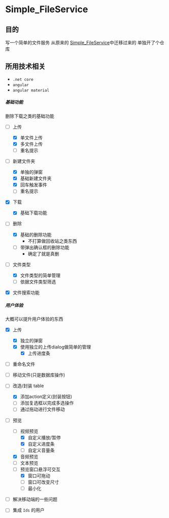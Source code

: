 # Simple_FileService

## 目的

写一个简单的文件服务
从原来的 [Simple_FileService](https://github.com/CollapseNav/Simple_FileService/tree/spa)中迁移过来的
单独开了个仓库

## 所用技术相关

* `.net core`
* `angular`
* `angular material`

##### 基础功能

删除下载之类的基础功能

- [ ] 上传
  - [x] 单文件上传
  - [x] 多文件上传
  - [ ] 重名提示
- [ ] 新建文件夹
  - [x] 单独的弹窗
  - [x] 基础新建文件夹
  - [x] 回车触发事件
  - [ ] 重名提示
- [x] 下载
  - [x] 基础下载功能
- [ ] 删除
  - [x] 基础的删除功能
    - 不打算做回收站之类东西
  - [ ] 带弹出确认框的删除功能
    - 确定了就是真删
- [ ] 文件类型
  - [x] 文件类型的简单管理
  - [ ] 依据文件类型筛选
- [x] 文件搜索功能


##### 用户体验

大概可以提升用户体验的东西

- [x] 上传
  - [x] 独立的弹窗
  - [x] 使用独立的上传dialog做简单的管理
    - [x] 上传进度条
- [ ] 重命名文件
- [ ] 移动文件(只是数据库操作)
- [ ] 改造/封装 table
  - [x] 添加action定义(封装按钮)
  - [ ] 添加复选框以完成多选操作
  - [ ] 通过拖动进行文件移动
- [ ] 预览
  - [ ] 视频预览
    - [x] 自定义播放/暂停
    - [x] 自定义进度条
    - [ ] 自定义音量条
  - [x] 音频预览
  - [ ] 文本预览
  - [ ] 预览窗口悬浮可交互
    - [x] 窗口可拖动
    - [ ] 窗口可改变尺寸
    - [ ] 最小化
- [ ] 解决移动端的一些问题
- [ ] 集成 `Ids` 的用户


